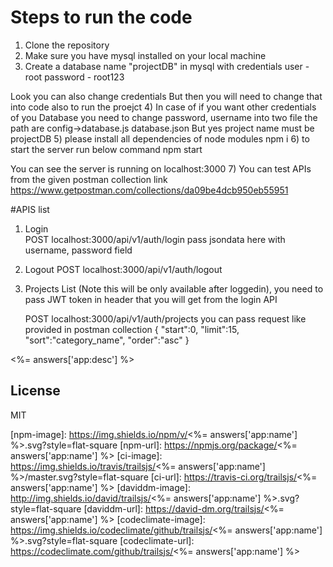 # Steps to run the code

1) Clone the repository
2) Make sure you have mysql installed on your local machine 
3) Create a database name "projectDB" in mysql with credentials
    user - root
    password - root123
    
  Look you can also change credentials But then you will need to change that into code also to run the proejct
4) In case of if you want other credentials of you Database you need to change password, username into two file the path are
     config->database.js
     database.json
   But yes project name must be projectDB
5) please install all dependencies of node modules
    npm i 
6) to start the server run below command
    npm start

You can see the server is running on localhost:3000
7)  You can test APIs from the given postman collection link
   https://www.getpostman.com/collections/da09be4dcb950eb55951

#APIS list
1) Login  
   POST localhost:3000/api/v1/auth/login 
   pass jsondata here with username, password field  

2) Logout
   POST localhost:3000/api/v1/auth/logout
   
3) Projects List  (Note this will be only available after loggedin), you need to pass JWT token in header that you will get from the login API

   POST localhost:3000/api/v1/auth/projects
   you can pass request like provided in postman collection
    {
     "start":0,
     "limit":15,
     "sort":"category_name",
     "order":"asc"
    }

<%= answers['app:desc'] %>

## License
MIT

[npm-image]: https://img.shields.io/npm/v/<%= answers['app:name'] %>.svg?style=flat-square
[npm-url]: https://npmjs.org/package/<%= answers['app:name'] %>
[ci-image]: https://img.shields.io/travis/trailsjs/<%= answers['app:name'] %>/master.svg?style=flat-square
[ci-url]: https://travis-ci.org/trailsjs/<%= answers['app:name'] %>
[daviddm-image]: http://img.shields.io/david/trailsjs/<%= answers['app:name'] %>.svg?style=flat-square
[daviddm-url]: https://david-dm.org/trailsjs/<%= answers['app:name'] %>
[codeclimate-image]: https://img.shields.io/codeclimate/github/trailsjs/<%= answers['app:name'] %>.svg?style=flat-square
[codeclimate-url]: https://codeclimate.com/github/trailsjs/<%= answers['app:name'] %>

